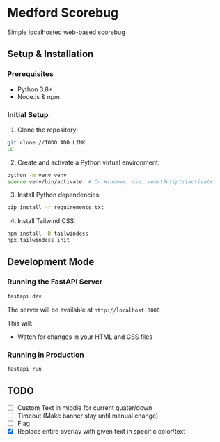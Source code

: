 # Medford Scorebug

Simple localhosted web-based scorebug

## Setup & Installation

### Prerequisites
- Python 3.8+
- Node.js & npm

### Initial Setup

1. Clone the repository:
```bash
git clone //TODO ADD LINK
cd 
```

2. Create and activate a Python virtual environment:
```bash
python -m venv venv
source venv/bin/activate  # On Windows, use: venv\Scripts\activate
```

3. Install Python dependencies:
```bash
pip install -r requirements.txt
```

4. Install Tailwind CSS:
```bash
npm install -D tailwindcss
npx tailwindcss init
```

## Development Mode

### Running the FastAPI Server
```bash
fastapi dev
```
The server will be available at `http://localhost:8000`

This will:
- Watch for changes in your HTML and CSS files

### Running in Production
```bash
fastapi run
```

## TODO

- [ ] Custom Text in middle for current quater/down
- [ ] Timeout (Make banner stay until manual change)
- [ ] Flag
- [X] Replace entire overlay with given text in specific color/text
